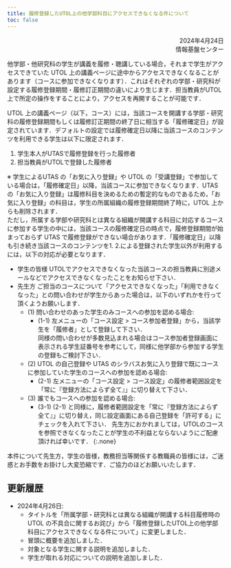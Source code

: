 ```yaml
---
title: 履修登録したUTOL上の他学部科目にアクセスできなくなる件について
toc: false
---
```


<div style="text-align: right;">

2024年4月24日  
情報基盤センター

</div>

他学部・他研究科の学生が講義を履修・聴講している場合，それまで学生がアクセスできていた UTOL 上の講義ページに途中からアクセスできなくなることがあります（コースに参加できなくなります）．これはそれぞれの学部・研究科が設定する履修登録期間・履修訂正期間の違いにより生じます．担当教員がUTOL上で所定の操作をすることにより，アクセスを再開することが可能です．

UTOL 上の講義ページ（以下，コース）には，当該コースを開講する学部・研究科の履修登録期間もしくは履修訂正期間の終了日に相当する「履修確定日」が設定されています．デフォルトの設定では履修確定日以降に当該コースのコンテンツを利用できる学生は以下に限定されます．
1. 学生本人がUTASで履修登録を行った履修者
1. 担当教員がUTOLで登録した履修者

※ 学生によるUTAS の「お気に入り登録」や UTOL の「受講登録」で参加している場合は，「履修確定日」以降，当該コースに参加できなくなります．UTASの「お気に入り登録」は履修科目を決めるための暫定的なものであるため，「お気に入り登録」の科目は，学生の所属組織の履修登録期間終了時に，UTOL 上からも削除されます．  
ただし，所属する学部や研究科とは異なる組織が開講する科目に対応するコースに参加する学生の中には，当該コースの履修確定日の時点で，履修登録期間が始まっておらず UTAS で履修登録ができない場合があります．「履修確定日」以降も引き続き当該コースのコンテンツを1. 2.による登録された学生以外が利用するには，以下の対応が必要となります．

- 学生の皆様
UTOLでアクセスできなくなった当該コースの担当教員に別途メールなどでアクセスできなくなったことをお知らせ下さい．
- 先生方
ご担当のコースについて「アクセスできなくなった」「利用できなくなった」との問い合わせが学生からあった場合は，以下のいずれかを行って頂くようお願いします．
  - (1) 問い合わせのあった学生のみコースへの参加を認める場合:
    - (1-1) 左メニューの「コース設定 > コース参加者登録」から，当該学生を「履修者」として登録して下さい．  
      同様の問い合わせが多数見込まれる場合はコース参加者登録画面に表示される学生証番号を参考にして，同様に他学部から参加する学生の登録もご検討下さい．
  - (2) UTOL の自己登録や UTAS のシラバスお気に入り登録で既にコースに参加していた学生のコースへの参加を認める場合:
    - (2-1) 左メニューの「コース設定 > コース設定」の履修者範囲設定を「常に『登録方法によらず全て』」に切り替えて下さい．
  - (3) 誰でもコースへの参加を認める場合:
    - (3-1) (2-1) と同様に，履修者範囲設定を「常に『登録方法によらず全て』」に切り替え，同じ設定画面にある自己登録を「許可する」にチェックを入れて下さい．
      先生方におかれましては，UTOLのコースを参照できなくなったことが学生の不利益とならないようにご配慮頂ければ幸いです．
{:.none}

本件について先生方，学生の皆様，教務担当等関係する教職員の皆様には，ご迷惑とお手数をお掛けし大変恐縮です．ご協力のほどお願いいたします．

## 更新履歴

- 2024年4月26日:
  - タイトルを「所属学部・研究科とは異なる組織が開講する科目履修時の UTOL の不具合に関するお詫び」から「履修登録したUTOL上の他学部科目にアクセスできなくなる件について」に変更しました．
  - 冒頭に概要を追加しました．
  - 対象となる学生に関する説明を追加しました．
  - 学生が取れる対応についての説明を追加しました．
